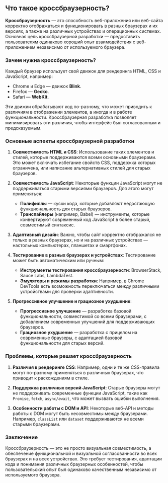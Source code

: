 ## Что такое кроссбраузерность?

**Кроссбраузерность** — это способность веб-приложения или веб-сайта корректно отображаться и функционировать в разных браузерах и их версиях, а также на различных устройствах и операционных системах. Основная цель кроссбраузерной разработки — предоставить пользователям одинаково хороший опыт взаимодействия с веб-приложением независимо от используемого браузера. 

### Зачем нужна кроссбраузерность?

Каждый браузер использует свой движок для рендеринга HTML, CSS и JavaScript, например:
- Chrome и Edge — движок **Blink**.
- Firefox — **Gecko**.
- Safari — **WebKit**.

Эти движки обрабатывают код по-разному, что может приводить к различиям в отображении элементов, а иногда и в работе функциональности. Кроссбраузерная разработка позволяет минимизировать эти различия, чтобы интерфейс был согласованным и предсказуемым.

### Основные аспекты кроссбраузерной разработки

1. **Совместимость HTML и CSS**: Использование таких элементов и стилей, которые поддерживаются всеми основными браузерами. Это может включать избегание свойств CSS, поддержка которых ограничена, или написание альтернативных стилей для старых браузеров.

2. **Совместимость JavaScript**: Некоторые функции JavaScript могут не поддерживаться старыми версиями браузеров. Для этого могут применяться:
   - **Полифиллы** — куски кода, которые добавляют недостающую функциональность для старых браузеров.
   - **Транспайлеры** (например, Babel) — инструменты, которые конвертируют современный код JavaScript в более старый, совместимый синтаксис.

3. **Адаптивный дизайн**: Важно, чтобы сайт корректно отображался не только в разных браузерах, но и на различных устройствах — настольных компьютерах, планшетах и смартфонах.

4. **Тестирование в разных браузерах и устройствах**: Тестирование может быть автоматическим или ручным:
   - **Инструменты тестирования кроссбраузерности**: BrowserStack, Sauce Labs, LambdaTest.
   - **Эмуляторы и режимы разработки**: Например, в Chrome DevTools есть возможность переключаться между различными устройствами для проверки адаптивности.

5. **Прогрессивное улучшение и грациозное ухудшение**:
   - **Прогрессивное улучшение** — разработка базовой функциональности, совместимой со всеми браузерами, с добавлением современных улучшений для поддерживающих браузеров.
   - **Грациозное ухудшение** — разработка с прицелом на современные браузеры, с адаптацией базовой функциональности для старых версий.

### Проблемы, которые решает кроссбраузерность

1. **Различия в рендеринге CSS**: Например, одни и те же CSS-правила могут по-разному применяться в различных браузерах, что приводит к расхождениям в стиле.
  
2. **Поддержка различных версий JavaScript**: Старые браузеры могут не поддерживать современные функции JavaScript, такие как `Promise`, `fetch`, `async/await`, что может вызвать ошибки выполнения.

3. **Особенности работы с DOM и API**: Некоторые веб-API и методы работы с DOM могут быть несовместимы между браузерами. Например, `classList` или `dataset` поддерживаются не всеми старыми браузерами.

### Заключение

Кроссбраузерность — это не просто визуальная совместимость, а обеспечение функциональной и визуальной согласованности во всех браузерах и на всех устройствах. Это требует тестирования, адаптации кода и понимания различных браузерных особенностей, чтобы пользовательский опыт был одинаково качественным независимо от используемого браузера.